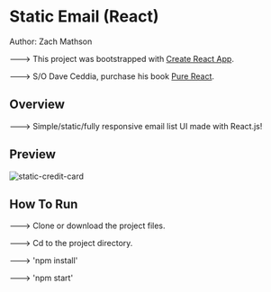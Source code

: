 # Static Email (React)

Author: Zach Mathson

---> This project was bootstrapped with [Create React App](https://github.com/facebookincubator/create-react-app).

---> S/O Dave Ceddia, purchase his book [Pure React](https://daveceddia.com/pure-react/).

## Overview

---> Simple/static/fully responsive email list UI made with React.js!

## Preview

![static-credit-card](https://user-images.githubusercontent.com/32144404/37685257-d86b9be0-2c60-11e8-97c2-049f4b38b60e.jpg)

## How To Run

---> Clone or download the project files.

---> Cd to the project directory.

---> 'npm install'

---> 'npm start'